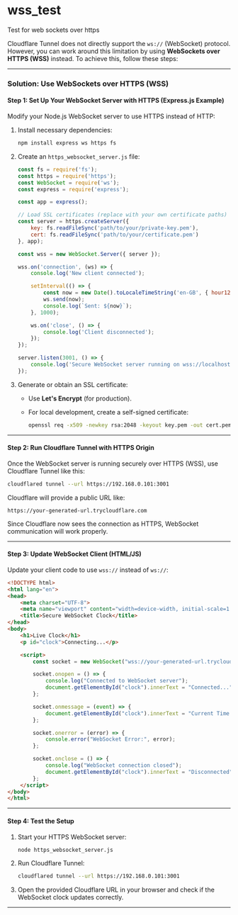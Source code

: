 # wss_test
Test for web sockets over https

Cloudflare Tunnel does not directly support the `ws://` (WebSocket) protocol. However, you can work around this limitation by using **WebSockets over HTTPS (WSS)** instead. To achieve this, follow these steps:

---

### **Solution: Use WebSockets over HTTPS (WSS)**

#### **Step 1: Set Up Your WebSocket Server with HTTPS (Express.js Example)**

Modify your Node.js WebSocket server to use HTTPS instead of HTTP:

1. Install necessary dependencies:

   ```bash
   npm install express ws https fs
   ```

2. Create an `https_websocket_server.js` file:

   ```javascript
   const fs = require('fs');
   const https = require('https');
   const WebSocket = require('ws');
   const express = require('express');

   const app = express();

   // Load SSL certificates (replace with your own certificate paths)
   const server = https.createServer({
       key: fs.readFileSync('path/to/your/private-key.pem'),
       cert: fs.readFileSync('path/to/your/certificate.pem')
   }, app);

   const wss = new WebSocket.Server({ server });

   wss.on('connection', (ws) => {
       console.log('New client connected');

       setInterval(() => {
           const now = new Date().toLocaleTimeString('en-GB', { hour12: false });
           ws.send(now);
           console.log(`Sent: ${now}`);
       }, 1000);

       ws.on('close', () => {
           console.log('Client disconnected');
       });
   });

   server.listen(3001, () => {
       console.log('Secure WebSocket server running on wss://localhost:3001');
   });
   ```

3. Generate or obtain an SSL certificate:

   - Use **Let's Encrypt** (for production).
   - For local development, create a self-signed certificate:

     ```bash
     openssl req -x509 -newkey rsa:2048 -keyout key.pem -out cert.pem -days 365 -nodes
     ```

---

#### **Step 2: Run Cloudflare Tunnel with HTTPS Origin**

Once the WebSocket server is running securely over HTTPS (WSS), use Cloudflare Tunnel like this:

```bash
cloudflared tunnel --url https://192.168.0.101:3001
```

Cloudflare will provide a public URL like:

```
https://your-generated-url.trycloudflare.com
```

Since Cloudflare now sees the connection as HTTPS, WebSocket communication will work properly.

---

#### **Step 3: Update WebSocket Client (HTML/JS)**

Update your client code to use `wss://` instead of `ws://`:

```html
<!DOCTYPE html>
<html lang="en">
<head>
    <meta charset="UTF-8">
    <meta name="viewport" content="width=device-width, initial-scale=1.0">
    <title>Secure WebSocket Clock</title>
</head>
<body>
    <h1>Live Clock</h1>
    <p id="clock">Connecting...</p>

    <script>
        const socket = new WebSocket("wss://your-generated-url.trycloudflare.com");

        socket.onopen = () => {
            console.log("Connected to WebSocket server");
            document.getElementById("clock").innerText = "Connected...";
        };

        socket.onmessage = (event) => {
            document.getElementById("clock").innerText = "Current Time: " + event.data;
        };

        socket.onerror = (error) => {
            console.error("WebSocket Error:", error);
        };

        socket.onclose = () => {
            console.log("WebSocket connection closed");
            document.getElementById("clock").innerText = "Disconnected";
        };
    </script>
</body>
</html>
```

---

#### **Step 4: Test the Setup**

1. Start your HTTPS WebSocket server:  
   ```bash
   node https_websocket_server.js
   ```

2. Run Cloudflare Tunnel:  
   ```bash
   cloudflared tunnel --url https://192.168.0.101:3001
   ```

3. Open the provided Cloudflare URL in your browser and check if the WebSocket clock updates correctly.

---
